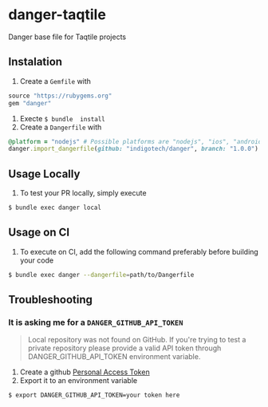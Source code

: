 # danger-taqtile

Danger base file for Taqtile projects

## Instalation

1. Create a `Gemfile` with
```ruby
source "https://rubygems.org"
gem "danger"
```
1. Execte `$ bundle  install`
1. Create a `Dangerfile` with
```ruby
@platform = "nodejs" # Possible platforms are "nodejs", "ios", "android" and "web"
danger.import_dangerfile(github: "indigotech/danger", branch: "1.0.0")
```

## Usage Locally

1. To test your PR locally, simply execute
```bash
$ bundle exec danger local
```

## Usage on CI

1. To execute on CI, add the following command preferably before building your code
```bash
$ bundle exec danger --dangerfile=path/to/Dangerfile
```

## Troubleshooting

### It is asking me for a `DANGER_GITHUB_API_TOKEN`

> Local repository was not found on GitHub. If you're trying to test a private repository please provide a valid API token through DANGER_GITHUB_API_TOKEN environment variable.

1. Create a github [Personal Access Token](https://help.github.com/articles/creating-an-access-token-for-command-line-use/)
2. Export it to an environment variable
```bash
$ export DANGER_GITHUB_API_TOKEN=your token here
```